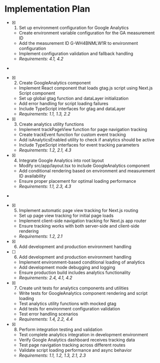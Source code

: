 # Implementation Plan

- [x] 1. Set up environment configuration for Google Analytics






  - Create environment variable configuration for the GA measurement ID
  - Add the measurement ID G-WH4BNMLW1R to environment configuration
  - Implement configuration validation and fallback handling
  - _Requirements: 4.1, 4.2_
-

- [x] 2. Create GoogleAnalytics component





  - Implement React component that loads gtag.js script using Next.js Script component
  - Set up global gtag function and dataLayer initialization
  - Add error handling for script loading failures
  - Include TypeScript interfaces for gtag and dataLayer
  - _Requirements: 1.1, 1.3, 2.2_

- [x] 3. Create analytics utility functions






  - Implement trackPageView function for page navigation tracking
  - Create trackEvent function for custom event tracking
  - Add isAnalyticsEnabled utility to check if analytics should be active
  - Include TypeScript interfaces for event tracking parameters
  - _Requirements: 1.2, 2.1, 4.3_

- [x] 4. Integrate Google Analytics into root layout






  - Modify src/app/layout.tsx to include GoogleAnalytics component
  - Add conditional rendering based on environment and measurement ID availability
  - Ensure proper placement for optimal loading performance
  - _Requirements: 1.1, 2.3, 4.3_
-

- [x] 5. Implement automatic page view tracking for Next.js routing





  - Set up page view tracking for initial page loads
  - Implement client-side navigation tracking for Next.js app router
  - Ensure tracking works with both server-side and client-side rendering
  - _Requirements: 1.2, 2.1_
- [x] 6. Add development and production environment handling





- [ ] 6. Add development and production environment handling

  - Implement environment-based conditional loading of analytics
  - Add development mode debugging and logging
  - Ensure production build includes analytics functionality
  - _Requirements: 2.4, 4.1, 4.2_

- [x] 7. Create unit tests for analytics components and utilities






  - Write tests for GoogleAnalytics component rendering and script loading
  - Test analytics utility functions with mocked gtag
  - Add tests for environment configuration validation
  - Test error handling scenarios
  - _Requirements: 1.4, 2.2, 4.4_

- [x] 8. Perform integration testing and validation







  - Test complete analytics integration in development environment
  - Verify Google Analytics dashboard receives tracking data
  - Test page navigation tracking across different routes
  - Validate script loading performance and async behavior
  - _Requirements: 1.1, 1.2, 1.3, 2.1, 2.3_
